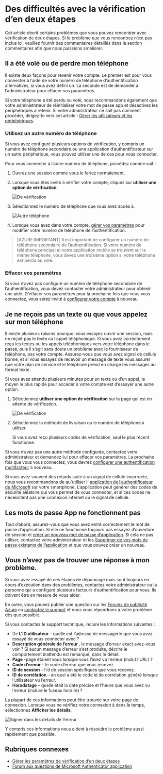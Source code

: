 <properties
    pageTitle="Résoudre les problèmes de vérification de deux étapes | Microsoft Azure"
    description="Ce document fournit aux utilisateurs des informations sur que faire en cas de problème avec l’authentification à plusieurs facteurs Azure."
    services="multi-factor-authentication"
    keywords = "client d’authentification multifactorielle, problème d’authentification, ID de corrélation"
    documentationCenter=""
    authors="kgremban"
    manager="femila"
    editor="yossib"/>

<tags
    ms.service="multi-factor-authentication"
    ms.workload="identity"
    ms.tgt_pltfrm="na"
    ms.devlang="na"
    ms.topic="article"
    ms.date="10/10/2016"
    ms.author="kgremban"/>

# <a name="having-trouble-with-two-step-verification"></a>Des difficultés avec la vérification d’en deux étapes

Cet article décrit certains problèmes que vous pouvez rencontrer avec vérification de deux étapes. Si le problème que vous rencontrez n’est pas inclus ici, veuillez fournir des commentaires détaillés dans la section commentaires afin que nous puissions améliorer.

## <a name="i-lost-my-phone-or-it-was-stolen"></a>Il a été volé ou de perdre mon téléphone

Il existe deux façons pour revenir votre compte. Le premier est pour vous connecter à l’aide de votre numéro de téléphone d’authentification alternatives, si vous avez défini un. La seconde est de demander à l’administrateur pour effacer vos paramètres.

Si votre téléphone a été perdu ou volé, nous recommandons également que votre administrateur de réinitialiser votre mot de passe app et désactivez les périphériques à retenir. Si votre administrateur ne sait pas comment procéder, dirigez-le vers cet article : [Gérer les utilisateurs et les périphériques](multi-factor-authentication-manage-users-and-devices.md#delete-users-existing-app-passwords).


### <a name="use-an-alternate-phone-number"></a>Utilisez un autre numéro de téléphone

Si vous avez configuré plusieurs options de vérification, y compris un numéro de téléphone secondaire ou une application d’authentificateur sur un autre périphérique, vous pouvez utiliser une de ces pour vous connecter.

Pour vous connecter à l’autre numéro de téléphone, procédez comme suit :

1. Ouvrez une session comme vous le feriez normalement.
2. Lorsque vous êtes invité à vérifier votre compte, cliquez sur **utiliser une option de vérification**.

    ![De vérification](./media/multi-factor-authentication-end-user-manage/differentverification.png)

3. Sélectionnez le numéro de téléphone que vous avez accès à.

    ![Autre téléphone](./media/multi-factor-authentication-end-user-manage/altphone2.png)

4. Lorsque vous avez dans votre compte, [gérer vos paramètres](multi-factor-authentication-end-user-manage-settings.md) pour modifier votre numéro de téléphone de l’authentification.

>[AZURE.IMPORTANT]
>Il est important de configurer un numéro de téléphone secondaire de l’authentification. Si votre numéro de téléphone principal et votre application mobile se trouvent sur le même téléphone, vous devez une troisième option si votre téléphone est perdu ou volé.

### <a name="clear-your-settings"></a>Effacer vos paramètres

Si vous n’avez pas configuré un numéro de téléphone secondaire de l’authentification, vous devez contacter votre administrateur pour obtenir une aide. D’effacer vos paramètres pour la prochaine fois que vous vous connectez, vous serez invité à [configurer votre compte](multi-factor-authentication-end-user-first-time.md) à nouveau.


## <a name="i-am-not-receiving-a-text-or-call-on-my-phone"></a>Je ne reçois pas un texte ou que vous appelez sur mon téléphone

Il existe plusieurs raisons pourquoi vous essayez ouvrir une session, mais ne reçoit pas le texte ou l’appel téléphonique. Si vous avez correctement reçu les textes ou les appels téléphoniques vers votre téléphone dans le passé, puis il s’agit sans doute un problème avec le fournisseur de téléphone, pas votre compte. Assurez-vous que vous avez signal de cellule bonne, et si vous essayez de recevoir un message de texte vous assurer que votre plan de service et le téléphone prend en charge les messages au format texte.

Si vous avez attendu plusieurs minutes pour un texte ou d’un appel, le moyen le plus rapide pour accéder à votre compte est d’essayer une autre option.

1. Sélectionnez **utiliser une option de vérification** sur la page qui est en attente de vérification.

    ![De vérification](./media/multi-factor-authentication-end-user-troubleshoot/diff_option.png)

2. Sélectionnez la méthode de livraison ou le numéro de téléphone à utiliser.

    Si vous avez reçu plusieurs codes de vérification, seul le plus récent fonctionne.

Si vous n’avez pas une autre méthode configurée, contactez votre administrateur et demandez-lui pour effacer vos paramètres. La prochaine fois que vous vous connectez, vous devrez [configurer une authentification multifacteur](multi-factor-authentication-end-user-first-time.md) à nouveau.


Si vous avez souvent des retards suite à un signal de cellule incorrecte, nous vous recommandons de qu'utiliser l' [application de l’authentificateur de Microsoft](multi-factor-authentication-microsoft-authenticator.md) sur votre smartphone. L’application peut générer des codes de sécurité aléatoire qui vous permet de vous connecter, et si ces codes ne nécessitent pas une connexion internet ou le signal de cellule.


## <a name="app-passwords-are-not-working"></a>Les mots de passe App ne fonctionnent pas

Tout d’abord, assurez-vous que vous avez entré correctement le mot de passe d’application.  Si elle ne fonctionne toujours pas essayez d’ouverture de session et [créer un nouveau mot de passe d’application](multi-factor-authentication-end-user-app-passwords.md).  Si cela ne pas utiliser, contactez votre administrateur et les [Supprimer de vos mots de passe existants de l’application](multi-factor-authentication-manage-users-and-devices.md#delete-users-existing-app-passwords) et que vous pouvez créer un nouveau.

## <a name="i-didnt-find-an-answer-to-my-problem"></a>Vous n’avez pas de trouver une réponse à mon problème.

Si vous avez essayé de ces étapes de dépannage mais sont toujours en cours d’exécution dans des problèmes, contactez votre administrateur ou la personne qui a configuré plusieurs facteurs d’authentification pour vous. Ils doivent être en mesure de vous aider.

En outre, vous pouvez publier une question sur les [Forums de publicité Azure](https://social.msdn.microsoft.com/forums/azure/home?forum=WindowsAzureAD) ou [contactez le support](https://support.microsoft.com/contactus) et nous vous répondrons à votre problème dès que possible.

Si vous contactez le support technique, inclure les informations suivantes :

- De **L’ID utilisateur** – quelle est l’adresse de messagerie que vous avez essayé de vous connecter avec ?
- **Description générale de l’erreur** , le message d’erreur exact avez-vous voir ?  Si aucun message d’erreur s’est produite, décrire le comportement inattendu est remarqué, dans le détail.
- **Page** -page étaient vous lorsque vous l’avez vu l’erreur (inclut l’URL) ?
- **Code d’erreur** - le code d’erreur que vous recevez.
- **ID de session** - l’id de session spécifiques que vous recevez.
- **ID de corrélation** – en quel a été le code id de corrélation généré lorsque l’utilisateur vu l’erreur.
- **Horodatage** – quelle était la date précise et l’heure que vous avez vu l’erreur (inclure le fuseau horaire) ?

La plupart de ces informations peut être trouvée sur votre page de connexion. Lorsque vous ne vérifiez votre connexion à dans le temps, sélectionnez **Afficher les détails**.

![Signer dans les détails de l’erreur](./media/multi-factor-authentication-end-user-troubleshoot/view_details.png)

Y compris ces informations nous aident à résoudre le problème aussi rapidement que possible.

## <a name="related-topics"></a>Rubriques connexes
- [Gérer les paramètres de vérification d’en deux étapes](multi-factor-authentication-end-user-manage-settings.md)  
- [Forum aux questions de Microsoft Authenticator application](multi-factor-authentication-app-faq.md)
